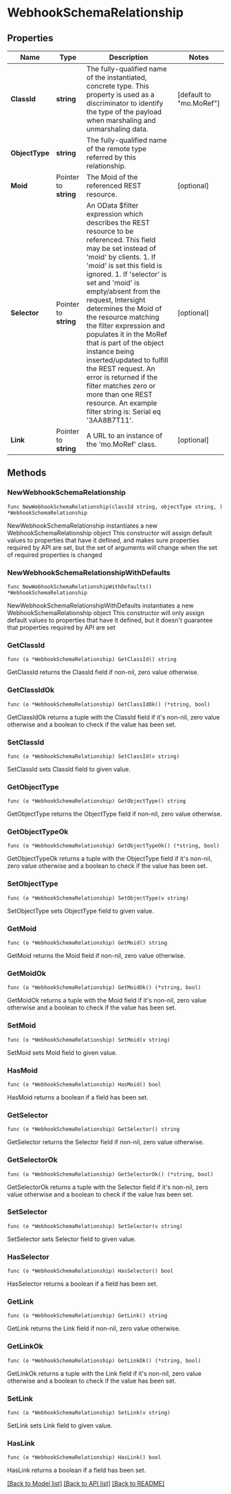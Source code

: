 # WebhookSchemaRelationship

## Properties

Name | Type | Description | Notes
------------ | ------------- | ------------- | -------------
**ClassId** | **string** | The fully-qualified name of the instantiated, concrete type. This property is used as a discriminator to identify the type of the payload when marshaling and unmarshaling data. | [default to "mo.MoRef"]
**ObjectType** | **string** | The fully-qualified name of the remote type referred by this relationship. | 
**Moid** | Pointer to **string** | The Moid of the referenced REST resource. | [optional] 
**Selector** | Pointer to **string** | An OData $filter expression which describes the REST resource to be referenced. This field may be set instead of &#39;moid&#39; by clients. 1. If &#39;moid&#39; is set this field is ignored. 1. If &#39;selector&#39; is set and &#39;moid&#39; is empty/absent from the request, Intersight determines the Moid of the resource matching the filter expression and populates it in the MoRef that is part of the object instance being inserted/updated to fulfill the REST request. An error is returned if the filter matches zero or more than one REST resource. An example filter string is: Serial eq &#39;3AA8B7T11&#39;. | [optional] 
**Link** | Pointer to **string** | A URL to an instance of the &#39;mo.MoRef&#39; class. | [optional] 

## Methods

### NewWebhookSchemaRelationship

`func NewWebhookSchemaRelationship(classId string, objectType string, ) *WebhookSchemaRelationship`

NewWebhookSchemaRelationship instantiates a new WebhookSchemaRelationship object
This constructor will assign default values to properties that have it defined,
and makes sure properties required by API are set, but the set of arguments
will change when the set of required properties is changed

### NewWebhookSchemaRelationshipWithDefaults

`func NewWebhookSchemaRelationshipWithDefaults() *WebhookSchemaRelationship`

NewWebhookSchemaRelationshipWithDefaults instantiates a new WebhookSchemaRelationship object
This constructor will only assign default values to properties that have it defined,
but it doesn't guarantee that properties required by API are set

### GetClassId

`func (o *WebhookSchemaRelationship) GetClassId() string`

GetClassId returns the ClassId field if non-nil, zero value otherwise.

### GetClassIdOk

`func (o *WebhookSchemaRelationship) GetClassIdOk() (*string, bool)`

GetClassIdOk returns a tuple with the ClassId field if it's non-nil, zero value otherwise
and a boolean to check if the value has been set.

### SetClassId

`func (o *WebhookSchemaRelationship) SetClassId(v string)`

SetClassId sets ClassId field to given value.


### GetObjectType

`func (o *WebhookSchemaRelationship) GetObjectType() string`

GetObjectType returns the ObjectType field if non-nil, zero value otherwise.

### GetObjectTypeOk

`func (o *WebhookSchemaRelationship) GetObjectTypeOk() (*string, bool)`

GetObjectTypeOk returns a tuple with the ObjectType field if it's non-nil, zero value otherwise
and a boolean to check if the value has been set.

### SetObjectType

`func (o *WebhookSchemaRelationship) SetObjectType(v string)`

SetObjectType sets ObjectType field to given value.


### GetMoid

`func (o *WebhookSchemaRelationship) GetMoid() string`

GetMoid returns the Moid field if non-nil, zero value otherwise.

### GetMoidOk

`func (o *WebhookSchemaRelationship) GetMoidOk() (*string, bool)`

GetMoidOk returns a tuple with the Moid field if it's non-nil, zero value otherwise
and a boolean to check if the value has been set.

### SetMoid

`func (o *WebhookSchemaRelationship) SetMoid(v string)`

SetMoid sets Moid field to given value.

### HasMoid

`func (o *WebhookSchemaRelationship) HasMoid() bool`

HasMoid returns a boolean if a field has been set.

### GetSelector

`func (o *WebhookSchemaRelationship) GetSelector() string`

GetSelector returns the Selector field if non-nil, zero value otherwise.

### GetSelectorOk

`func (o *WebhookSchemaRelationship) GetSelectorOk() (*string, bool)`

GetSelectorOk returns a tuple with the Selector field if it's non-nil, zero value otherwise
and a boolean to check if the value has been set.

### SetSelector

`func (o *WebhookSchemaRelationship) SetSelector(v string)`

SetSelector sets Selector field to given value.

### HasSelector

`func (o *WebhookSchemaRelationship) HasSelector() bool`

HasSelector returns a boolean if a field has been set.

### GetLink

`func (o *WebhookSchemaRelationship) GetLink() string`

GetLink returns the Link field if non-nil, zero value otherwise.

### GetLinkOk

`func (o *WebhookSchemaRelationship) GetLinkOk() (*string, bool)`

GetLinkOk returns a tuple with the Link field if it's non-nil, zero value otherwise
and a boolean to check if the value has been set.

### SetLink

`func (o *WebhookSchemaRelationship) SetLink(v string)`

SetLink sets Link field to given value.

### HasLink

`func (o *WebhookSchemaRelationship) HasLink() bool`

HasLink returns a boolean if a field has been set.


[[Back to Model list]](../README.md#documentation-for-models) [[Back to API list]](../README.md#documentation-for-api-endpoints) [[Back to README]](../README.md)


